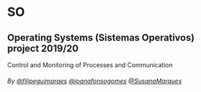 # SO

## **Operating Systems (Sistemas Operativos)** project 2019/20

Control and Monitoring of Processes and Communication

###### By [@filipeguimaraes](https://github.com/filipeguimaraes) [@joanafonsogomes]( https://github.com/joanafonsogomes) [@SusanaMarques]( https://github.com/SusanaMarques)
